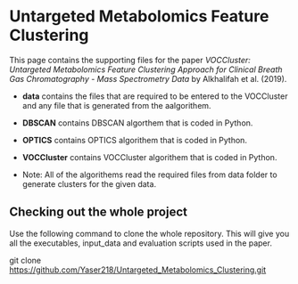 # Untargeted Metabolomics Feature Clustering

This page contains the supporting files for the paper *VOCCluster: Untargeted Metabolomics Feature Clustering Approach for Clinical Breath Gas Chromatography - Mass Spectrometry Data* by Alkhalifah et al. (2019).

- **data**  contains the files that are required to be entered to the VOCCluster and any file that is generated from the aalgorithem.

- **DBSCAN** contains DBSCAN algorthem that is coded in Python.

- **OPTICS** contains OPTICS algorithem that is coded in Python.

- **VOCCluster** contains VOCCluster algorithem that is coded in Python.

- Note: All of the algorithems read the required files from data folder to generate clusters for the given data.



## Checking out the whole project

Use the following command to clone the whole repository. This will give you all the executables, input_data and evaluation scripts used in the paper.

git clone https://github.com/Yaser218/Untargeted_Metabolomics_Clustering.git

